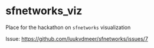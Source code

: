 # sfnetworks_viz
Place for the hackathon on `sfnetworks` visualization

Issue: https://github.com/luukvdmeer/sfnetworks/issues/7
